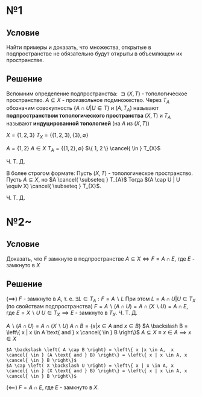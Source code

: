# №1
## Условие
Найти примеры и доказать, что множества, открытые в подпространстве не обязательно будут открыты в объемлющем их пространстве.
## Решение
Вспомним определение подпространства:
	$\sqsupset (X, T)$ - топологическое пространство.
	$A \subseteq X$ - произвольное подмножество.
	Через $T_{A}$ обозначим совокупность $\left\{ A \cap U | U \in T \right\}$
	и $(A, T_{A})$ называют **подпространством топологического пространства** $(X, T)$
	и $T_{A}$ называют **индуцированной топологией** (на $A$ из $(X, T)$)

$X = \left\{ 1, 2, 3 \right\}$
$T_{X} = \{ \{ 1, 2, 3 \}, \{ 3 \}, \emptyset \}$

$A = \{ 1, 2 \}$
$A \in X$
$T_{A} = \left\{ \{ 1, 2 \}, \emptyset\right\}$
$\{ 1, 2 \} \cancel{ \in } T_{X}$

Ч. Т. Д.

В более строгом формате:
Пусть $(X, T)$ - топологическое пространство.
Пусть $A \subseteq X$, но $A \cancel{ \subseteq } T_{A}$
Тогда $(A \cap U | U \equiv X)  \cancel{ \subseteq } T_{X}$.

Ч. Т. Д.
# №2~
## Условие
Доказать, что $F$ замкнуто в подпространстве $A \subseteq X \iff F = A \cap E$, где $E$ - замкнуто в $X$

## Решение
$\left( \implies \right)$
$F$ - замкнуто в $A$, т. е. $\exists L \in T_A : F = A \backslash L$
	При этом $L = A \cap U | U \in T_X$ (по свойствам подпространства)
$F = A \backslash(A \cap U) = A \cap \left( X \backslash U \right) = A \cap E$, где $E = X \backslash U$
$U \in T_{X} \implies E$ - замкнуто в $T_{X}$. 
Ч. Т. Д.

$A \backslash(A \cap U) = A \cap \left( X \backslash U \right)$
	$A \cap B = \left\{ x | x \in A \text{ and } x \in B \right\}$
	$A \backslash B = \left\{ x | x \in A \text{ and } x \cancel{ \in } B \right\}$
	$A \subseteq X \equiv x \in A \implies x \in X$
	
	$A \backslash \left( A \cap B \right) = \left\{ x |x \in A,  x \cancel{ \in } (A \text{ and } B) \right\} = \left\{ x | x \in A, x \cancel{ \in } B \right\}$
	$A \cap \left( X \backslash U \right) = \left\{ x | x \in A, x \cancel{ \in } (X \text{ and } B) \right\} = \left\{ x | x \in A, x \cancel{ \in } B \right\}$

$\left( \impliedby \right)$
$F = A \cap E$, где $E$ - замкнуто в $X$.
